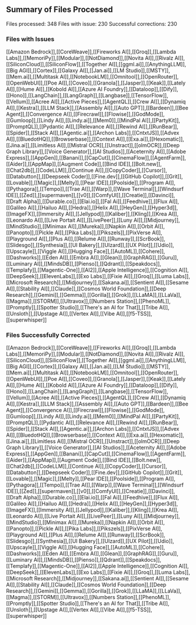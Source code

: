 
## Summary of Files Processed
Files processed: 348
Files with issue: 230
Successful corrections: 230

### Files with Issues
[[Amazon Bedrock]],[[CoreWeave]],[[Fireworks AI]],[[Groq]],[[Lambda Labs]],[[MemoriPy]],[[Modular]],[[NotDiamond]],[[Novita AI]],[[Rivalz AI]],[[SiliconCloud]],[[SiliconFlow]],[[Together AI]],[[ggml.ai]],[[AnythingLLM]],[[Big AGI]],[[Cortex]],[[Galaxy AI]],[[Jan.ai]],[[LM Studio]],[[MSTY]],[[Mem.ai]],[[Multitask AI]],[[NotebookLM]],[[Omnitool]],[[OpenRouter]],[[OpenWebUI]],[[Poe AI]],[[Coveo]],[[Granola]],[[Jasper]],[[Keak]],[[Lately AI]],[[Hume AI]],[[Kobold AI]],[[Azure AI Foundry]],[[Dataloop]],[[Dify]],[[Hono]],[[LangChain]],[[LangGraph]],[[Langbase]],[[TensorFlow]],[[Vellum]],[[Acree AI]],[[Active Pieces]],[[AgentQL]],[[Crew AI]],[[Dynamiq AI]],[[Kestra]],[[LLM Stack]],[[Assembly AI]],[[Auto GPT]],[[Bardeen]],[[Bee Agent]],[[Convergence AI]],[[Firecrawl]],[[Flowise]],[[GodMode]],[[Gumloop]],[[Lindy AI]],[[Lindy.ai]],[[Mem0]],[[MindPal AI]],[[PartyKit]],[[PromptQL]],[[Pydantic AI]],[[Relevance AI]],[[Rewind AI]],[[RunBear]],[[Spider]],[[Stack AI]],[[Agentic.ai]],[[Archon Labs]],[[CntxtJS]],[[Advex AI]],[[BluedotHQ]],[[Browserbase]],[[Context AI]],[[Exa.ai]],[[Hexomatic]],[[Jina.ai]],[[Limitless AI]],[[Mistral OCR]],[[Unstract]],[[olmOCR]],[[Deep Graph Library]],[[Voice Generator]],[[AI Studios]],[[Aceternity AI]],[[Adobe Express]],[[AppGen]],[[Banani]],[[CapCut]],[[CinemaFlow]],[[AgentFarm]],[[Aider]],[[AppMap]],[[Augment Code]],[[Bind IDE]],[[Bolt.new]],[[Chat2db]],[[CodeLLM]],[[Continue AI]],[[CopyCoder]],[[Cursor]],[[Databutton]],[[Deepseek Coder]],[[Fine.dev]],[[GitHub Copilot]],[[Grit]],[[Lovable]],[[Magic]],[[Melty]],[[Pear IDE]],[[Poolside]],[[Program AI]],[[Pythagora]],[[Tempo]],[[Trae AI]],[[Warp]],[[Wave Terminal]],[[Windsurf IDE]],[[Zed]],[[supermaven]],[[v0]],[[ComfyUI]],[[Creatie]],[[Davinci]],[[Draft Alpha]],[[Durable.co]],[[Elai.io]],[[Fal Ai]],[[Feedhive]],[[Flux AI]],[[Galileo AI]],[[Hailuo AI]],[[Hedra]],[[Helix AI]],[[HeyGen]],[[Hyper3d]],[[ImageFX]],[[Immersity AI]],[[Jellypod]],[[Kaliber]],[[Kling]],[[Krea AI]],[[Leonardo AI]],[[Live Portait AI]],[[LivePeer]],[[Luny AI]],[[Midjourney]],[[MindStudio]],[[Minimax AI]],[[Mureka]],[[Napkin AI]],[[Orbit AI]],[[Panopto]],[[Pickle AI]],[[Pika Labs]],[[Pikszels]],[[PixVerse AI]],[[Playground AI]],[[Plus AI]],[[Relume AI]],[[Runway]],[[ScrBook]],[[Slidesgo]],[[Synthesia]],[[UI Bakery]],[[UIzard]],[[UX Pilot]],[[Udio]],[[Upscayle]],[[Viggle AI]],[[Hugging Face]],[[AutoML]],[[Cohere]],[[Dashworks]],[[Eden AI]],[[Embra AI]],[[Glean]],[[GraphRAG]],[[Guru]],[[Luminary AI]],[[MindsDB]],[[Pienso]],[[Qdrant]],[[Speakdocs]],[[Templafy]],[[Magentic-One]],[[AI2]],[[Apple Intelligence]],[[Cognition AI]],[[DeepSeek]],[[ElevenLabs]],[[Exo Labs]],[[Fixie AI]],[[Groq]],[[Luma Labs]],[[Microsoft Research]],[[Midjourney]],[[Sakana.ai]],[[Sentient AI]],[[Sesame AI]],[[Stability AI]],[[Claude]],[[Cosmos World Foundation]],[[Deep Research]],[[Gemini]],[[Gemma]],[[Gorilla]],[[Grok]],[[LLaMA]],[[LLaVa]],[[Magma]],[[STORM]],[[Ultravox]],[[Numbers Station]],[[PhenoML]],[[Promptly]],[[Spotter Studio]],[[There's an AI for That]],[[Tribe AI]],[[Unsloth]],[[Upstage AI]],[[Vertex AI]],[[Vibe AI]],[[f5-TSS]],[[superwhisper]]

### Files Successfully Corrected
[[Amazon Bedrock]],[[CoreWeave]],[[Fireworks AI]],[[Groq]],[[Lambda Labs]],[[MemoriPy]],[[Modular]],[[NotDiamond]],[[Novita AI]],[[Rivalz AI]],[[SiliconCloud]],[[SiliconFlow]],[[Together AI]],[[ggml.ai]],[[AnythingLLM]],[[Big AGI]],[[Cortex]],[[Galaxy AI]],[[Jan.ai]],[[LM Studio]],[[MSTY]],[[Mem.ai]],[[Multitask AI]],[[NotebookLM]],[[Omnitool]],[[OpenRouter]],[[OpenWebUI]],[[Poe AI]],[[Coveo]],[[Granola]],[[Jasper]],[[Keak]],[[Lately AI]],[[Hume AI]],[[Kobold AI]],[[Azure AI Foundry]],[[Dataloop]],[[Dify]],[[Hono]],[[LangChain]],[[LangGraph]],[[Langbase]],[[TensorFlow]],[[Vellum]],[[Acree AI]],[[Active Pieces]],[[AgentQL]],[[Crew AI]],[[Dynamiq AI]],[[Kestra]],[[LLM Stack]],[[Assembly AI]],[[Auto GPT]],[[Bardeen]],[[Bee Agent]],[[Convergence AI]],[[Firecrawl]],[[Flowise]],[[GodMode]],[[Gumloop]],[[Lindy AI]],[[Lindy.ai]],[[Mem0]],[[MindPal AI]],[[PartyKit]],[[PromptQL]],[[Pydantic AI]],[[Relevance AI]],[[Rewind AI]],[[RunBear]],[[Spider]],[[Stack AI]],[[Agentic.ai]],[[Archon Labs]],[[CntxtJS]],[[Advex AI]],[[BluedotHQ]],[[Browserbase]],[[Context AI]],[[Exa.ai]],[[Hexomatic]],[[Jina.ai]],[[Limitless AI]],[[Mistral OCR]],[[Unstract]],[[olmOCR]],[[Deep Graph Library]],[[Voice Generator]],[[AI Studios]],[[Aceternity AI]],[[Adobe Express]],[[AppGen]],[[Banani]],[[CapCut]],[[CinemaFlow]],[[AgentFarm]],[[Aider]],[[AppMap]],[[Augment Code]],[[Bind IDE]],[[Bolt.new]],[[Chat2db]],[[CodeLLM]],[[Continue AI]],[[CopyCoder]],[[Cursor]],[[Databutton]],[[Deepseek Coder]],[[Fine.dev]],[[GitHub Copilot]],[[Grit]],[[Lovable]],[[Magic]],[[Melty]],[[Pear IDE]],[[Poolside]],[[Program AI]],[[Pythagora]],[[Tempo]],[[Trae AI]],[[Warp]],[[Wave Terminal]],[[Windsurf IDE]],[[Zed]],[[supermaven]],[[v0]],[[ComfyUI]],[[Creatie]],[[Davinci]],[[Draft Alpha]],[[Durable.co]],[[Elai.io]],[[Fal Ai]],[[Feedhive]],[[Flux AI]],[[Galileo AI]],[[Hailuo AI]],[[Hedra]],[[Helix AI]],[[HeyGen]],[[Hyper3d]],[[ImageFX]],[[Immersity AI]],[[Jellypod]],[[Kaliber]],[[Kling]],[[Krea AI]],[[Leonardo AI]],[[Live Portait AI]],[[LivePeer]],[[Luny AI]],[[Midjourney]],[[MindStudio]],[[Minimax AI]],[[Mureka]],[[Napkin AI]],[[Orbit AI]],[[Panopto]],[[Pickle AI]],[[Pika Labs]],[[Pikszels]],[[PixVerse AI]],[[Playground AI]],[[Plus AI]],[[Relume AI]],[[Runway]],[[ScrBook]],[[Slidesgo]],[[Synthesia]],[[UI Bakery]],[[UIzard]],[[UX Pilot]],[[Udio]],[[Upscayle]],[[Viggle AI]],[[Hugging Face]],[[AutoML]],[[Cohere]],[[Dashworks]],[[Eden AI]],[[Embra AI]],[[Glean]],[[GraphRAG]],[[Guru]],[[Luminary AI]],[[MindsDB]],[[Pienso]],[[Qdrant]],[[Speakdocs]],[[Templafy]],[[Magentic-One]],[[AI2]],[[Apple Intelligence]],[[Cognition AI]],[[DeepSeek]],[[ElevenLabs]],[[Exo Labs]],[[Fixie AI]],[[Groq]],[[Luma Labs]],[[Microsoft Research]],[[Midjourney]],[[Sakana.ai]],[[Sentient AI]],[[Sesame AI]],[[Stability AI]],[[Claude]],[[Cosmos World Foundation]],[[Deep Research]],[[Gemini]],[[Gemma]],[[Gorilla]],[[Grok]],[[LLaMA]],[[LLaVa]],[[Magma]],[[STORM]],[[Ultravox]],[[Numbers Station]],[[PhenoML]],[[Promptly]],[[Spotter Studio]],[[There's an AI for That]],[[Tribe AI]],[[Unsloth]],[[Upstage AI]],[[Vertex AI]],[[Vibe AI]],[[f5-TSS]],[[superwhisper]]
